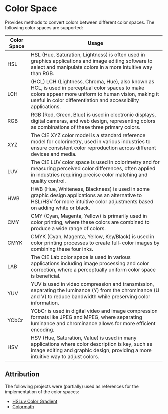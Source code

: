 # Color Space

Provides methods to convert colors between different color spaces. The following color spaces are supported:

| Color Space | Usage                                                                                                                                                                                                                    |
|-------------|--------------------------------------------------------------------------------------------------------------------------------------------------------------------------------------------------------------------------|
| HSL         | HSL (Hue, Saturation, Lightness) is often used in graphics applications and image editing software to select and manipulate colors in a more intuitive way than RGB.                                                     |
| LCH         | (HCL) LCH (Lightness, Chroma, Hue), also known as HCL, is used in perceptual color spaces to make colors appear more uniform to human vision, making it useful in color differentiation and accessibility applications.  |
| RGB         | RGB (Red, Green, Blue) is used in electronic displays, digital cameras, and web design, representing colors as combinations of these three primary colors.                                                               |
| XYZ         | The CIE XYZ color model is a standard reference model for colorimetry, used in various industries to ensure consistent color reproduction across different devices and media.                                            |
| LUV         | The CIE LUV color space is used in colorimetry and for measuring perceived color differences, often applied in industries requiring precise color matching and quality control.                                          |
| HWB         | HWB (Hue, Whiteness, Blackness) is used in some graphic design applications as an alternative to HSL/HSV for more intuitive color adjustments based on adding white or black.                                            |
| CMY         | CMY (Cyan, Magenta, Yellow) is primarily used in color printing, where these colors are combined to produce a wide range of colors.                                                                                      |
| CMYK        | CMYK (Cyan, Magenta, Yellow, Key/Black) is used in color printing processes to create full-color images by combining these four inks.                                                                                    |
| LAB         | The CIE Lab color space is used in various applications including image processing and color correction, where a perceptually uniform color space is beneficial.                                                         |
| YUV         | YUV is used in video compression and transmission, separating the luminance (Y) from the chrominance (U and V) to reduce bandwidth while preserving color information.                                                   |
| YCbCr       | YCbCr is used in digital video and image compression formats like JPEG and MPEG, where separating luminance and chrominance allows for more efficient encoding.                                                          |
| HSV         | HSV (Hue, Saturation, Value) is used in many applications where color description is key, such as image editing and graphic design, providing a more intuitive way to adjust colors.                                     |

## Attribution

The following projects were (partially) used as references for the implementation of the color spaces:

- [HSLuv Color Gradient](https://github.com/adammaj1/hsluv-color-gradient)
- [Colormath](https://github.com/ajalt/colormath)
